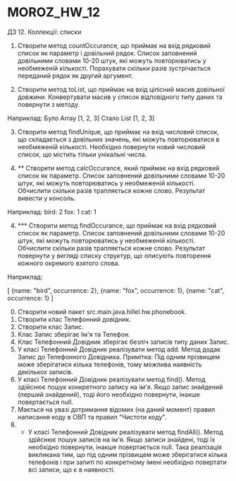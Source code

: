 # MOROZ_HW_12
ДЗ 12. Коллекції: списки
1. Створити метод countOccurance, що приймає на вхід рядковий список як параметр і довільний рядок. Список заповнений довільними словами 10-20 штук, які можуть повторюватись у необмеженій кількості. Порахувати скільки разів зустрічається переданий рядок як другий аргумент.

2. Створити метод toList, що приймає на вхід цілісний масив довільної довжини. Конвертувати масив у список відповідного типу даних та повернути з методу. 

Наприклад:
Було Array [1, 2, 3]
Стало List [1, 2, 3]

3. Створити метод findUnique, що приймає на вхід числовий список, що складається з довільних значень, які можуть повторюватися в необмеженій кількості. Необхідно повернути новий числовий список, що містить тільки унікальні числа.

4. ** Створити метод calcOccurance, який приймає на вхід рядковий список як параметр. Список заповнений довільними словами 10-20 штук, які можуть повторюватись у необмеженій кількості. Обчислити скільки разів трапляється кожне слово. Результат вивести у консоль.

Наприклад:
bird: 2
fox: 1
cat: 1

4. *** Створити метод findOccurance, що приймає на вхід рядковий список як параметр. Список заповнений довільними словами 10-20 штук, які можуть повторюватись у необмеженій кількості. Обчислити скільки разів трапляється кожне слово. Результат повернути у вигляді списку структур, що описують повторення кожного окремого взятого слова.

Наприклад:

[
   {name: "bird", occurrence: 2},
   {name: "fox", occurrence: 1},
   {name: "cat", occurrence: 1}
]

0. Створити новий пакет src.main.java.hillel.hw.phonebook.
1. Створити клас Телефонний довідник.
2. Створити клас Запис.
3. Клас Запис зберігає Ім'я та Телефон.
4. Клас Телефонний Довідник зберігає безліч записів типу даних Запис.
5. У класі Телефонний Довідник реалізувати метод add. Метод додає Запис до Телефонного Довідника. 
Примітка: Під одним прізвищем може зберігатися кілька телефонів, тому можлива наявність декількох записів.
6. У класі Телефонний Довідник реалізувати метод find(). Метод здійснює пошук конкретного запису на ім'я. Якщо запис знайдений (перший знайдений), тоді його необхідно повернути, інакше повертається null.
7. Мається на увазі дотримання відомих (на даний момент) правил написання коду в ОВП та правил "Чистоти коду".
8. * У класі Телефонний Довідник реалізувати метод findAll(). Метод здійснює пошук записів на ім'я. Якщо записи знайдені, тоді їх необхідно повернути, інакше повертається null. 
Така реалізація викликана тим, що під одним прізвищем може зберігатися кілька телефонів і при запиті по конкретному імені необхідно повертати всі записи, що є в наявності.
